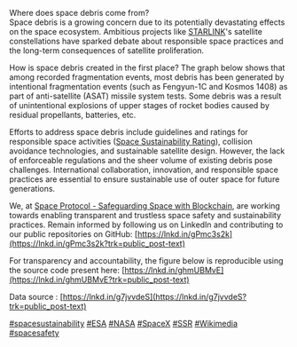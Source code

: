 Where does space debris come from? 
<br>Space debris is a growing concern due to its potentially devastating effects on the space ecosystem. Ambitious projects like [STARLINK](https://qa.linkedin.com/company/starlink?trk=public_post-text)'s satellite constellations have sparked debate about responsible space practices and the long-term consequences of satellite proliferation. 

How is space debris created in the first place? The graph below shows that among recorded fragmentation events, most debris has been generated by intentional fragmentation events (such as Fengyun-1C and Kosmos 1408) as part of anti-satellite (ASAT) missile system tests. Some debris was a result of unintentional explosions of upper stages of rocket bodies caused by residual propellants, batteries, etc. 

Efforts to address space debris include guidelines and ratings for responsible space activities ([Space Sustainability Rating](https://ch.linkedin.com/company/space-sustainability-rating?trk=public_post-text)), collision avoidance technologies, and sustainable satellite design. However, the lack of enforceable regulations and the sheer volume of existing debris pose challenges. International collaboration, innovation, and responsible space practices are essential to ensure sustainable use of outer space for future generations. 

We, at [Space Protocol - Safeguarding Space with Blockchain](https://au.linkedin.com/company/spaceprotocolorg?trk=public_post-text), are working towards enabling transparent and trustless space safety and sustainability practices. Remain informed by following us on LinkedIn and contributing to our public repositories on GitHub: [https://lnkd.in/gPmc3s2k](https://lnkd.in/gPmc3s2k?trk=public_post-text) 

For transparency and accountability, the figure below is reproducible using the source code present here: [https://lnkd.in/ghmUBMvE](https://lnkd.in/ghmUBMvE?trk=public_post-text) 

Data source : [https://lnkd.in/g7jvvdeS](https://lnkd.in/g7jvvdeS?trk=public_post-text) 

[#spacesustainability](https://www.linkedin.com/signup/cold-join?session_redirect=https%3A%2F%2Fwww.linkedin.com%2Ffeed%2Fhashtag%2Fspacesustainability&trk=public_post-text) [#ESA](https://www.linkedin.com/signup/cold-join?session_redirect=https%3A%2F%2Fwww.linkedin.com%2Ffeed%2Fhashtag%2Fesa&trk=public_post-text) [#NASA](https://www.linkedin.com/signup/cold-join?session_redirect=https%3A%2F%2Fwww.linkedin.com%2Ffeed%2Fhashtag%2Fnasa&trk=public_post-text) [#SpaceX](https://www.linkedin.com/signup/cold-join?session_redirect=https%3A%2F%2Fwww.linkedin.com%2Ffeed%2Fhashtag%2Fspacex&trk=public_post-text) [#SSR](https://www.linkedin.com/signup/cold-join?session_redirect=https%3A%2F%2Fwww.linkedin.com%2Ffeed%2Fhashtag%2Fssr&trk=public_post-text) [#Wikimedia](https://www.linkedin.com/signup/cold-join?session_redirect=https%3A%2F%2Fwww.linkedin.com%2Ffeed%2Fhashtag%2Fwikimedia&trk=public_post-text) [#spacesafety](https://www.linkedin.com/signup/cold-join?session_redirect=https%3A%2F%2Fwww.linkedin.com%2Ffeed%2Fhashtag%2Fspacesafety&trk=public_post-text)